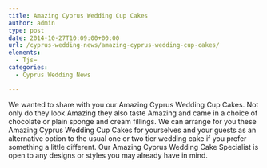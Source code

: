 ```yaml
---
title: Amazing Cyprus Wedding Cup Cakes
author: admin
type: post
date: 2014-10-27T10:09:00+00:00
url: /cyprus-wedding-news/amazing-cyprus-wedding-cup-cakes/
elements:
  - Tjs=
categories:
  - Cyprus Wedding News

---
```

We wanted to share with you our Amazing Cyprus Wedding Cup Cakes. Not only do they look Amazing they also taste Amazing and came in a choice of chocolate or plain sponge and cream fillings. We can arrange for you these Amazing Cyprus Wedding Cup Cakes for yourselves and your guests as an alternative option to the usual one or two tier wedding cake if you prefer something a little different. Our Amazing Cyprus Wedding Cake Specialist is open to any designs or styles you may already have in mind.